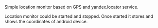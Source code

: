 Simple location monitor based on GPS and yandex.locator service.

Location monitor could be started and stopped. Once started it stores and shows the coordinates of android device.
